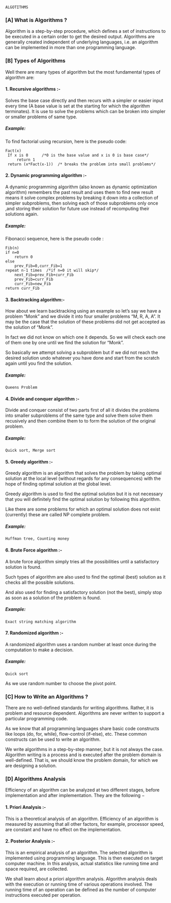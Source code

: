                                                                     ALGOTITHMS
   
### [A] What is  Algorithms ?
Algorithm is a step-by-step procedure, which defines a set of instructions to be executed in a certain order to get the desired output. Algorithms are generally created independent of underlying languages, i.e. an algorithm can be implemented in more than one programming language.

### [B] Types of Algorithms

Well there are many types of algorithm but the most fundamental types of algorithm are:

#### 1. Recursive algorithms :-
Solves the base case directly and then recurs with a simpler or easier input every time (A base value is set at the starting for which the algorithm terminates).
It is use to solve the problems which can be broken into simpler or smaller problems of same type.
##### Example:

To find factorial using recursion, here is the pseudo code:

    Fact(x)
     If x is 0      /*0 is the base value and x is 0 is base case*/
         return 1
     return (x*Fact(x-1))  /* breaks the problem into small problems*/
#### 2. Dynamic programming algorithm :-
A dynamic programming algorithm (also known as dynamic optimization algorithm) remembers the past result and uses them to find new result means it solve complex problems by breaking it down into a collection of simpler subproblems, then solving each of those subproblems only once ,and storing their solution for future use instead of recomputing their solutions again.

##### Example:
Fibonacci sequence, here is the pseudo code :

    Fib(n)
    if n=0
	    return 0
	else
	    prev_Fib=0,curr_Fib=1
	repeat n-1 times  /*if n=0 it will skip*/
	    next_Fib=prev_Fib+curr_Fib   
	    prev_Fib=curr_Fib
	    curr_Fib=new_Fib
	return curr_Fib

#### 3. Backtracking algorithm:-
How about we learn backtracking using an example so let’s say we have a problem “Monk” and we divide it into four smaller problems “M, R, A, A”. It may be the case that the solution of these problems did not get accepted as the solution of “Monk”.

In fact we did not know on which one it depends. So we will check each one of them one by one until we find the solution for “Monk”.

So basically we attempt solving a subproblem but if we did not reach the desired solution undo whatever you have done and start from the scratch again until you find the solution.

##### Example:
    Queens Problem

#### 4. Divide and conquer algorithm :-
Divide and conquer consist of two parts first of all it divides the problems into smaller subproblems of the same type and solve them solve them recusively and then combine them to to form the solution of the original problem.

##### Example:

    Quick sort, Merge sort
#### 5. Greedy algorithm :-
Greedy algorithm is an algorithm that solves the problem by taking optimal solution at the local level (without regards for any consequences) with the hope of finding optimal solution at the global level.

Greedy algorithm is used to find the optimal solution but it is not necessary that you will definitely find the optimal solution by following this algorithm.

Like there are some problems for which an optimal solution does not exist (currently) these are called NP complete problem.

##### Example:

    Huffman tree, Counting money
#### 6. Brute Force algorithm :-
A brute force algorithm simply tries all the possibilities until a satisfactory solution is found.

Such types of algorithm are also used to find the optimal (best) solution as it checks all the possible solutions.

And also used for finding a satisfactory solution (not the best), simply stop as soon as a solution of the problem is found.

##### Example:

    Exact string matching algorithm
#### 7. Randomized algorithm :-
A randomized algorithm uses a random number at least once during the computation to make a decision.

##### Example:

    Quick sort

As we use random number to choose the pivot point.



### [C] How to Write an Algorithms ?
There are no well-defined standards for writing algorithms. Rather, it is problem and resource dependent. Algorithms are never written to support a particular programming code.

As we know that all programming languages share basic code constructs like loops (do, for, while), flow-control (if-else), etc. These common constructs can be used to write an algorithm.

We write algorithms in a step-by-step manner, but it is not always the case. Algorithm writing is a process and is executed after the problem domain is well-defined. That is, we should know the problem domain, for which we are designing a solution.

### [D] Algorithms  Analysis
Efficiency of an algorithm can be analyzed at two different stages, before implementation and after implementation. They are the following −

#### 1. Priori Analysis :- 
This is a theoretical analysis of an algorithm. Efficiency of an algorithm is measured by assuming that all other factors, for example, processor speed, are constant and have no effect on the implementation.

#### 2. Posterior Analysis :- 
This is an empirical analysis of an algorithm. The selected algorithm is implemented using programming language. This is then executed on target computer machine. In this analysis, actual statistics like running time and space required, are collected.

We shall learn about a priori algorithm analysis. Algorithm analysis deals with the execution or running time of various operations involved. The running time of an operation can be defined as the number of computer instructions executed per operation.
